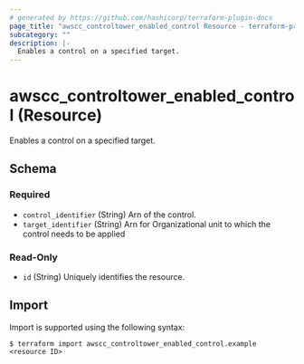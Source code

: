 ```yaml
---
# generated by https://github.com/hashicorp/terraform-plugin-docs
page_title: "awscc_controltower_enabled_control Resource - terraform-provider-awscc"
subcategory: ""
description: |-
  Enables a control on a specified target.
---
```


# awscc_controltower_enabled_control (Resource)

Enables a control on a specified target.



<!-- schema generated by tfplugindocs -->
## Schema

### Required

- `control_identifier` (String) Arn of the control.
- `target_identifier` (String) Arn for Organizational unit to which the control needs to be applied

### Read-Only

- `id` (String) Uniquely identifies the resource.

## Import

Import is supported using the following syntax:

```shell
$ terraform import awscc_controltower_enabled_control.example <resource ID>
```
